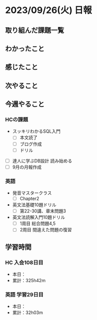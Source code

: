 # 2023/09/26(火) 日報

## 取り組んだ課題一覧

## わかったこと

## 感じたこと

## 次やること

## 今週やること

### HCの課題

- スッキリわかるSQL入門
  - [ ] 本文読了
  - [ ] ブログ作成
  - [ ] ドリル
- [ ] 達人に学ぶDB設計 読み始める
- [ ] 9月の月報作成

### 英語

- 発音マスタークラス
  - [ ] Chapter2
- 英文法基礎10題ドリル
  - [ ] 第22-30講、章末問題3
- 英文法読解入門10題ドリル
  - [ ] 1周目 総合問題4,5
  - [ ] 2周目 間違えた問題の復習

## 学習時間

### HC 入会108日目

- 本日：
- 累計：325h42m

### 英語 学習29日目

- 本日：
- 累計：32h03m
